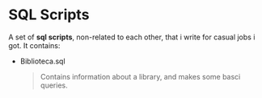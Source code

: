 
# SQL Scripts

A set of **sql scripts**, non-related to each other, that i write for casual jobs i got.
It contains:

- Biblioteca.sql
	> Contains information about a library, and makes some basci queries.

